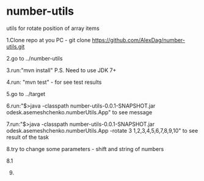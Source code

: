 number-utils
============

utils for rotate position of array items 


1.Clone repo at you PC - 
	git clone https://github.com/AlexDag/number-utils.git

2.go to ../number-utils

3.run:"mvn install"
	P.S.  Need to use JDK 7+
	
4.run: "mvn test" - for see test results

5.go to ../target

6.run:"$>java -classpath number-utils-0.0.1-SNAPSHOT.jar odesk.asemeshchenko.numberUtils.App"
	to see message

7.run:"$>java -classpath number-utils-0.0.1-SNAPSHOT.jar odesk.asemeshchenko.numberUtils.App -rotate 3 1,2,3,4,5,6,7,8,9,10"
	to see result of the task

8.try to change some parameters - shift and string of numbers

8.1

9.

